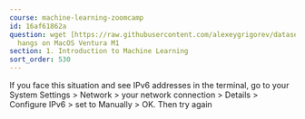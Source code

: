 ```yaml
---
course: machine-learning-zoomcamp
id: 16af61862a
question: wget [https://raw.githubusercontent.com/alexeygrigorev/datasets/master/housing.csv](https://raw.githubusercontent.com/alexeygrigorev/datasets/master/housing.csv)
  hangs on MacOS Ventura M1
section: 1. Introduction to Machine Learning
sort_order: 530
---
```


If you face this situation and see IPv6 addresses in the terminal, go to your System Settings > Network > your network connection > Details > Configure IPv6 > set to Manually > OK. Then try again

